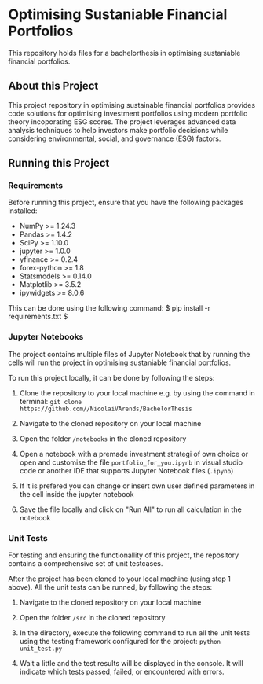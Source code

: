 # Optimising Sustaniable Financial Portfolios

This repository holds files for a bachelorthesis in optimising sustaniable financial portfolios.

## About this Project

This project repository in optimising sustainable financial portfolios provides code solutions for optimising investment portfolios using modern portfolio theory incoporating ESG scores. The project leverages advanced data analysis techniques to help investors make portfolio decisions while considering environmental, social, and governance (ESG) factors.

## Running this Project

### Requirements

Before running this project, ensure that you have the following packages installed:

* NumPy >= 1.24.3
* Pandas >= 1.4.2
* SciPy >= 1.10.0
* jupyter >= 1.0.0
* yfinance >= 0.2.4
* forex-python >= 1.8
* Statsmodels >= 0.14.0 
* Matplotlib >= 3.5.2
* ipywidgets >= 8.0.6

This can be done using the following command:
$ pip install -r requirements.txt $


### Jupyter Notebooks

The project contains multiple files of Jupyter Notebook that by running the cells will run the project in optimising sustaniable financial portfolios.

To run this project locally, it can be done by following the steps:

1. Clone the repository to your local machine e.g. by using the command in terminal: `git clone https://github.com//NicolaiVArends/BachelorThesis`

2. Navigate to the cloned repository on your local machine

3. Open the folder `/notebooks` in the cloned repository

4. Open a notebook with a premade investment strategi of own choice or open and customise the file `portfolio_for_you.ipynb` in visual studio code or another IDE that supports Jupyter Notebook files (`.ipynb`)

5. If it is prefered you can change or insert own user defined parameters in the cell inside the jupyter notebook

6. Save the file locally and click on "Run All" to run all calculation in the notebook


### Unit Tests

For testing and ensuring the functionallity of this project, the repository contains a comprehensive set of unit testcases. 

After the project has been cloned to your local machine (using step 1 above). All the unit tests can be runned, by following the steps:

1. Navigate to the cloned repository on your local machine

2. Open the folder `/src` in the cloned repository

3. In the directory, execute the following command to run all the unit tests using the testing framework configured for the project: `python unit_test.py`

4. Wait a little and the test results will be displayed in the console. It will indicate which tests passed, failed, or encountered with errors.



